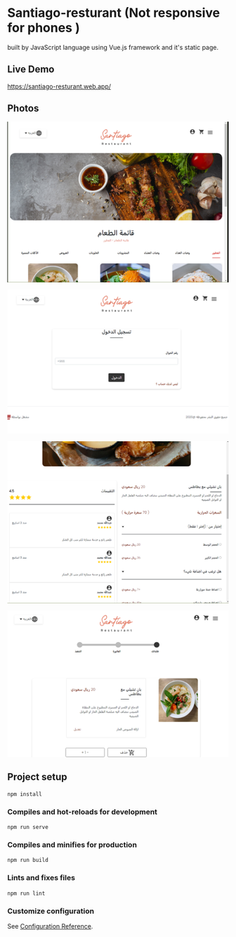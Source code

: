 # Santiago-resturant (Not responsive for phones )
 built by JavaScript language using Vue.js framework and it's static page.


## Live Demo 

https://santiago-resturant.web.app/


## Photos

![alt text](https://github.com/ThamerAlluqmani/Santiago-restaurant/blob/main/pics/Capture1.PNG?raw=true)  

![alt text](https://github.com/ThamerAlluqmani/Santiago-restaurant/blob/main/pics/Capture2.PNG?raw=true)  

![alt text](https://github.com/ThamerAlluqmani/Santiago-restaurant/blob/main/pics/Capture3.PNG?raw=true)  

![alt text](https://github.com/ThamerAlluqmani/Santiago-restaurant/blob/main/pics/Capture.4PNG.PNG?raw=true)  


## Project setup
```
npm install
```

### Compiles and hot-reloads for development
```
npm run serve
```

### Compiles and minifies for production
```
npm run build
```

### Lints and fixes files
```
npm run lint
```

### Customize configuration
See [Configuration Reference](https://cli.vuejs.org/config/).
